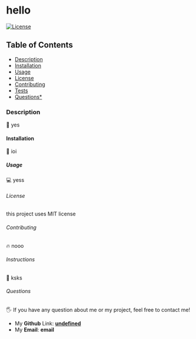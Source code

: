  # hello

[![License](https://img.shields.io/badge/License-MIT-yellow.svg)](https://opensource.org/licenses/MIT)

## Table of Contents
- [Description](#description)
- [Installation](#installation)
- [Usage](#usage)
- [License](#license)
- [Contributing](#contributing)
- [Tests](#tests)
- [Questions*](#questions)

### Description
📑 yes

#### Installation
💾 ioi 

##### Usage
💻 yess

###### License
this project uses MIT license

###### Contributing
🔥 nooo

###### Instructions
📌 ksks

###### Questions

🖐 If you have any question about me or my project, feel free to contact me!  
- My **Github** Link: [**undefined**](https://github.com/undefined)  
- My **Email**: **email**